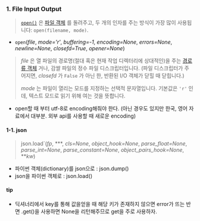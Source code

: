 ### 1. File Input Output

> [`open()`](https://docs.python.org/ko/3.8/library/functions.html#open) 은 [파일 객체](https://docs.python.org/ko/3.8/glossary.html#term-file-object) 를 돌려주고, 두 개의 인자를 주는 방식이 가장 많이 사용됩니다: `open(filename, mode)`.

- `open`(*file*, *mode='r'*, *buffering=-1*, *encoding=None*, *errors=None*, *newline=None*, *closefd=True*, *opener=None*)

> *file* 은 열 파일의 경로명(절대 혹은 현재 작업 디렉터리에 상대적인)을 주는 [경로류 객체](https://docs.python.org/ko/3.8/glossary.html#term-path-like-object) 거나, 감쌀 파일의 정수 파일 디스크립터입니다. (파일 디스크립터가 주어지면, *closefd* 가 `False` 가 아닌 한, 반환된 I/O 객체가 닫힐 때 닫힙니다.)
>
> *mode* 는 파일이 열리는 모드를 지정하는 선택적 문자열입니다. 기본값은 `'r'` 인데, 텍스트 모드로 읽기 위해 여는 것을 뜻합니다.

- open할 때 부터 utf-8로 encoding해줘야 한다. (아닌 경우도 있지만 한국, 영어 자료에서 대부분. 외부 api를 사용할 때 새로운 encoding)



#### 1-1. json

> json.load`(*fp*, ***, *cls=None*, *object_hook=None*, *parse_float=None*, *parse_int=None*, *parse_constant=None*, *object_pairs_hook=None*, ***kw*)

- 파이썬 객체(dictionary)를 json으로 : json.dump()
- json을 파이썬 객체로 : json.load()



#### tip

- 딕셔너리에서 key를 통해 값을얻을 때 해당 키가 존재하지 않으면 error가 뜨는 반면 .get()을 사용하면 None을 리턴해주므로 get을 주로 사용하자.




